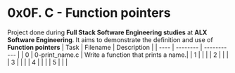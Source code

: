 #  0x0F. C - Function pointers
 Project done during **Full Stack Software Engineering studies** at **ALX Software Engineering**. It aims to demonstrate the definition and use of **Function pointers**
| Task | Filename | Description |
| ---- | -------- | ----------- |
| 0 | 0-print_name.c | Write a function that prints a name.|
| 1 |  | |
| 2 |  | |
| 3 |  | |
| 4 |  | |
| 5 |  | |
